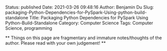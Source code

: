 Status: published
Date: 2021-03-26 09:48:16
Author: Benjamin Du
Slug: packaging-Python-Dependencies-for-PySpark-Using-python-build-standalone
Title: Packaging Python Dependencies for PySpark Using Python-Build-Standalone
Category: Computer Science
Tags: Computer Science, programming

**
Things on this page are fragmentary and immature notes/thoughts of the author.
Please read with your own judgement!
**

